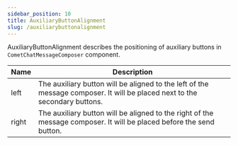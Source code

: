 ```yaml
---
sidebar_position: 10
title: AuxiliaryButtonAlignment
slug: /auxiliarybuttonalignment
---
```


AuxiliaryButtonAlignment describes the positioning of auxiliary buttons in `CometChatMessageComposer` component.

| Name | Description | 
| ---- | ---- | 
| left | The auxiliary button will be aligned to the left of the message composer. It will be placed next to the secondary buttons. | 
| right | The auxiliary button will be aligned to the right of the message composer. It will be placed before the send button. | 
